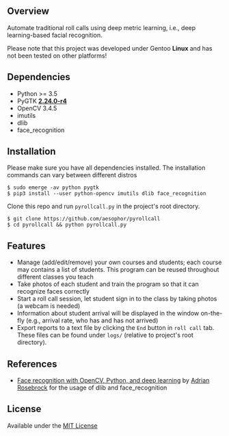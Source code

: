 ## Overview
Automate traditional roll calls using deep metric learning, i.e., deep learning-based facial recognition.

Please note that this project was developed under Gentoo **Linux** and has not been tested on other platforms!

## Dependencies
* Python >= 3.5
* PyGTK **[2.24.0-r4](https://gitweb.gentoo.org/repo/gentoo.git/tree/dev-python/pygtk/pygtk-2.24.0-r4.ebuild)**
* OpenCV 3.4.5
* imutils
* dlib
* face_recognition

## Installation
Please make sure you have all dependencies installed. The installation commands can vary between different distros
```
$ sudo emerge -av python pygtk
$ pip3 install --user python-opencv imutils dlib face_recognition
```

Clone this repo and run `pyrollcall.py` in the project's root directory.
```
$ git clone https://github.com/aesophor/pyrollcall
$ cd pyrollcall && python pyrollcall.py
```

## Features
* Manage (add/edit/remove) your own courses and students; each course may contains a list of students. This program can be reused throughout different classes you teach
* Take photos of  each student and train the program so that it can recognize faces correctly
* Start a roll call session, let student sign in to the class by taking photos (a webcam is needed)
* Information about student arrival will be displayed in the window on-the-fly (e.g., arrival rate, who has and has not arrived)
* Export reports to a text file by clicking the `End` button in `roll call` tab. These files can be found under `logs/` (relative to project's root directory).

## References
* [Face recognition with OpenCV, Python, and deep learning](https://www.pyimagesearch.com/2018/06/18/face-recognition-with-opencv-python-and-deep-learning/) by [Adrian Rosebrock](https://www.pyimagesearch.com/author/adrian/) for the usage of dlib and face_recognition

## License
Available under the [MIT License](https://github.com/aesophor/pyrollcall/blob/master/LICENSE)
